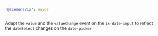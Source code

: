 ```yaml
---
'@siemens/ix': major
---
```


Adapt the `value` and the `valueChange` event on the `ìx-date-input` to reflect the `dateSelect` changes on the `date-picker`
